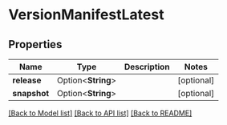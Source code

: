 # VersionManifestLatest

## Properties

Name | Type | Description | Notes
------------ | ------------- | ------------- | -------------
**release** | Option<**String**> |  | [optional]
**snapshot** | Option<**String**> |  | [optional]

[[Back to Model list]](../README.md#documentation-for-models) [[Back to API list]](../README.md#documentation-for-api-endpoints) [[Back to README]](../README.md)


